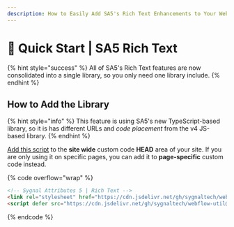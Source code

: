 ```yaml
---
description: How to Easily Add SA5's Rich Text Enhancements to Your Webflow Site
---
```


# 🚀 Quick Start | SA5 Rich Text

{% hint style="success" %}
All of SA5's Rich Text features are now consolidated into a single library, so you only need one library include.&#x20;
{% endhint %}

## How to Add the Library <a href="#step-1---add-the-library" id="step-1---add-the-library"></a>

{% hint style="info" %}
This feature is using SA5's new TypeScript-based library, so it is has different URLs and _code placement_ from the v4 JS-based library.&#x20;
{% endhint %}

[Add this script](../overview/how-to-add-custom-code.md) to the **site wide** custom code **HEAD** area of your site. If you are only using it on specific pages, you can add it to **page-specific** custom code instead.

{% code overflow="wrap" %}
```html
<!-- Sygnal Attributes 5 | Rich Text --> 
<link rel="stylesheet" href="https://cdn.jsdelivr.net/gh/sygnaltech/webflow-util@5.3/dist/css/webflow-richtext.css"> 
<script defer src="https://cdn.jsdelivr.net/gh/sygnaltech/webflow-util@5.3/dist/nocode/webflow-richtext.js"></script>
```
{% endcode %}













